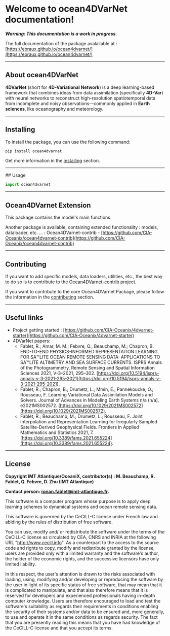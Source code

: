 # Welcome to ocean4DVarNet documentation! 

***Warning: This documentation is a work in progress.***

The full documentation of the package avalailable at : [https://ebraux.github.io/ocean4dvarnet/](https://ebraux.github.io/ocean4dvarnet/)


---
## About ocean4DVarNet

**4DVarNet** (short for **4D-Variational Network**) is a deep learning-based framework that combines ideas from data assimilation (specifically **4D-Var**) with neural networks to reconstruct high-resolution spatiotemporal data from incomplete and noisy observations—commonly applied in **Earth sciences**, like oceanography and meteorology.

---
## Installing

To install the package, you can use the following command:
``` bash
pip install ocean4dvarnet
```

Get more information in the [installing](./installing.md) section.

---
## Usage 

``` python
import ocean4dvarnet
``` 

---
## Ocean4DVarnet Extension

This package contains the model's main functions. 

Another package is available, containing extended functionality : models, dataloader, etc. ... : Ocean4DVarnet-contrib - [https://github.com/CIA-Oceanix/ocean4dvarnet-contrib](https://github.com/CIA-Oceanix/ocean4dvarnet-contrib)


---
## Contributing

If you want to add specific models, data loaders, utilities, etc., the best way to do so is to contribute to the [Ocean4DVarnet-contrib](https://github.com/CIA-Oceanix/ocean4dvarnet-contrib) project.

If you want to contribute to the core Ocean4DVarnet Package, please follow the information  in the [contributing](./contributing.md) section.


---
## Useful links

- Project getting started : [https://github.com/CIA-Oceanix/4dvarnet-starter](https://github.com/CIA-Oceanix/4dvarnet-starter)
- 4DVarNet papers:
	- Fablet, R.; Amar, M. M.; Febvre, Q.; Beauchamp, M.; Chapron, B. END-TO-END PHYSICS-INFORMED REPRESENTATION LEARNING FOR SA℡LITE OCEAN REMOTE SENSING DATA: APPLICATIONS TO SA℡LITE ALTIMETRY AND SEA SURFACE CURRENTS. ISPRS Annals of the Photogrammetry, Remote Sensing and Spatial Information Sciences 2021, V-3–2021, 295–302. [https://doi.org/10.5194/isprs-annals-v-3-2021-295-2021](https://doi.org/10.5194/isprs-annals-v-3-2021-295-2021).
	- Fablet, R.; Chapron, B.; Drumetz, L.; Mmin, E.; Pannekoucke, O.; Rousseau, F. Learning Variational Data Assimilation Models and Solvers. Journal of Advances in Modeling Earth Systems n/a (n/a), e2021MS002572. [https://doi.org/10.1029/2021MS002572](https://doi.org/10.1029/2021MS002572).
	- Fablet, R.; Beauchamp, M.; Drumetz, L.; Rousseau, F. Joint Interpolation and Representation Learning for Irregularly Sampled Satellite-Derived Geophysical Fields. Frontiers in Applied Mathematics and Statistics 2021, 7. [https://doi.org/10.3389/fams.2021.655224](https://doi.org/10.3389/fams.2021.655224).


---
## License

**Copyright IMT Atlantique/OceaniX, contributor(s) : M. Beauchamp, R. Fablet, Q. Febvre, D. Zhu (IMT Atlantique)**

**Contact person: ronan.fablet@imt-atlantique.fr.**

This software is a computer program whose purpose is to apply deep learning schemes to dynamical systems and ocean remote sensing data.

This software is governed by the CeCILL-C license under French law and abiding by the rules of distribution of free software.

You can use, modify and/ or redistribute the software under the terms of the CeCILL-C license as circulated by CEA, CNRS and INRIA at the following URL "http://www.cecill.info". As a counterpart to the access to the source code and rights to copy, modify and redistribute granted by the license, users are provided only with a limited warranty and the software's author, the holder of the economic rights, and the successive licensors have only limited liability.

In this respect, the user's attention is drawn to the risks associated with loading, using, modifying and/or developing or reproducing the software by the user in light of its specific status of free software, that may mean that it is complicated to manipulate, and that also therefore means that it is reserved for developers and experienced professionals having in-depth computer knowledge. Users are therefore encouraged to load and test the software's suitability as regards their requirements in conditions enabling the security of their systems and/or data to be ensured and, more generally, to use and operate it in the same conditions as regards security. The fact that you are presently reading this means that you have had knowledge of the CeCILL-C license and that you accept its terms.
